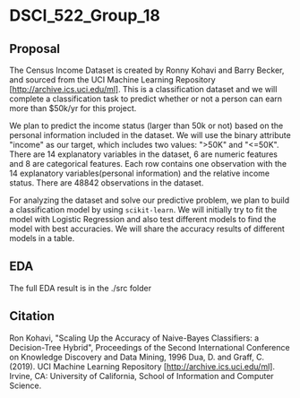 # DSCI_522_Group_18

## Proposal

The Census Income Dataset is created by Ronny Kohavi and Barry Becker, and sourced from the UCI Machine Learning Repository [http://archive.ics.uci.edu/ml]. This is a classification dataset and we will complete a classification task to predict whether or not a person can earn more than $50k/yr for this project. 

We plan to predict the income status (larger than 50k or not) based on the personal information included in the dataset. We will use the binary attribute "income" as our target, which includes two values: ">50K" and "<=50K". There are 14 explanatory variables in the dataset, 6 are numeric features and 8 are categorical features. Each row contains one observation with the 14 explanatory variables(personal information) and the relative income status. There are 48842 observations in the dataset.

For analyzing the dataset and solve our predictive problem, we plan to build a classification model by using `scikit-learn`. We will initially try to fit the model with Logistic Regression and also test different models to find the model with best accuracies. We will share the accuracy results of different models in a table.

## EDA

The full EDA result is in the ./src folder

## Citation
Ron Kohavi, "Scaling Up the Accuracy of Naive-Bayes Classifiers: a Decision-Tree Hybrid", Proceedings of the Second International Conference on Knowledge Discovery and Data Mining, 1996
Dua, D. and Graff, C. (2019). UCI Machine Learning Repository [http://archive.ics.uci.edu/ml]. Irvine, CA: University of California, School of Information and Computer Science.